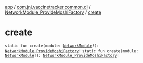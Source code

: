 [app](../../index.md) / [com.jnj.vaccinetracker.common.di](../index.md) / [NetworkModule_ProvideMoshiFactory](index.md) / [create](./create.md)

# create

`static fun create(module: `[`NetworkModule`](../-network-module/index.md)`!): `[`NetworkModule_ProvideMoshiFactory`](index.md)`!`
`static fun create(module: `[`NetworkModule`](../-network-module/index.md)`!): `[`NetworkModule_ProvideMoshiFactory`](index.md)`!`